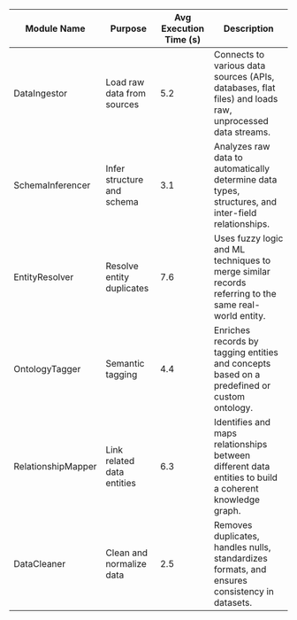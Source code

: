 | Module Name        | Purpose                    | Avg Execution Time (s) | Description                                                                                             |
| ------------------ | -------------------------- | ---------------------- | ------------------------------------------------------------------------------------------------------- |
| DataIngestor       | Load raw data from sources | 5.2                    | Connects to various data sources (APIs, databases, flat files) and loads raw, unprocessed data streams. |
| SchemaInferencer   | Infer structure and schema | 3.1                    | Analyzes raw data to automatically determine data types, structures, and inter-field relationships.     |
| EntityResolver     | Resolve entity duplicates  | 7.6                    | Uses fuzzy logic and ML techniques to merge similar records referring to the same real-world entity.    |
| OntologyTagger     | Semantic tagging           | 4.4                    | Enriches records by tagging entities and concepts based on a predefined or custom ontology.             |
| RelationshipMapper | Link related data entities | 6.3                    | Identifies and maps relationships between different data entities to build a coherent knowledge graph.  |
| DataCleaner        | Clean and normalize data   | 2.5                    | Removes duplicates, handles nulls, standardizes formats, and ensures consistency in datasets.           |
